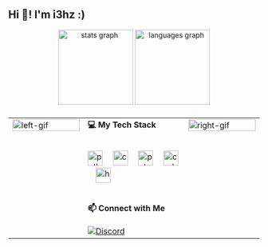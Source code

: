 <h2 align="left">Hi 👋! I'm i3hz :)</h2>

<div align="center">
  <img src="https://github-readme-stats.vercel.app/api?username=i3hz&hide_title=false&hide_rank=false&show_icons=true&include_all_commits=true&count_private=true&disable_animations=false&theme=dracula&locale=en&hide_border=false" height="150" alt="stats graph"  />
  <img src="https://github-readme-stats.vercel.app/api/top-langs?username=i3hz&locale=en&hide_title=false&layout=compact&card_width=320&langs_count=5&theme=dracula&hide_border=false" height="150" alt="languages graph"  />
</div>

###

<table width="100%">
  <tr>
    <td width="30%" valign="top">
      <img src="https://media.giphy.com/media/v1.Y2lkPTc5MGI3NjExMmRxcjJuMDluZTc5OXV3Mnp2Z2ZoZGJlZHVzMHk5NTZucnBmdzJkZyZlcD12MV9naWZzX3NlYXJjaCZjdD1n/pwWaY9rHspjc9lKzYI/giphy.gif" width="100%" alt="left-gif"/>
    </td>
    
  <td width="40%" valign="top">
    <div align="left">
      <strong>💻 My Tech Stack</strong>
      <br><br>
      <p>
        <img src="https://cdn.jsdelivr.net/gh/devicons/devicon/icons/python/python-original.svg" height="30" alt="python logo"  />
        <img width="12" />
        <img src="https://cdn.jsdelivr.net/gh/devicons/devicon/icons/cplusplus/cplusplus-original.svg" height="30" alt="c++ logo"  />
        <img width="12" />
        <img src="https://cdn.jsdelivr.net/gh/devicons/devicon/icons/pytorch/pytorch-original.svg" height="30" alt="pytorch logo"  />
        <img width="12" />
        <img src="https://cdn.simpleicons.org/nvidia/76B900" height="30" alt="cuda logo"  />
        <img width="12" />
        <img src="https://api.iconify.design/simple-icons:huggingface.svg" height="30" alt="huggingface logo"  />
      </p>
      <br>
      <strong>📫 Connect with Me</strong>
      <br><br>
      <a href="https://discord.com/users/997099653554253914">
        <img src="https://img.shields.io/static/v1?message=Discord&logo=discord&label=&color=7289DA&logoColor=white&style=for-the-badge" alt="Discord">
      </a>
    </div>
  </td>
  
  <td width="30%" valign="top">
    <img src="https://media2.giphy.com/media/v1.Y2lkPTc5MGI3NjExMmRxcjJuMDluZTc5OXV3Mnp2Z2ZoZGJlZHVzMHk5NTZucnBmdzJkZyZlcD12MV9naWZzX3NlYXJjaCZjdD1n/EnrH0xdlmT5uBZ9BCe/200.webp" width="100%" alt="right-gif"/>
  </td>
  </tr>
</table>
